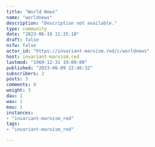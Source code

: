 ```yaml
---
title: "World News" 
name: "worldnews"
description: "Description not available."
type: community
date: "2023-06-19 11:35:10"
draft: false
nsfw: false
actor_id: "https://invariant-marxism.red/c/worldnews"
host: invariant-marxism.red
lastmod: "1969-12-31 19:00:00"
published: "2023-06-09 22:46:32"
subscribers: 2
posts: 3
comments: 0
weight: 3
dau: 1
wau: 1
mau: 1
instances:
- "invariant-marxism_red"
tags: 
- "invariant-marxism_red"

---
```

